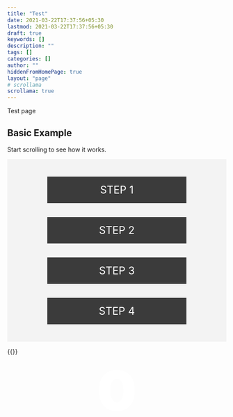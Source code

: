 ```yaml
---
title: "Test"
date: 2021-03-22T17:37:56+05:30
lastmod: 2021-03-22T17:37:56+05:30
draft: true
keywords: []
description: ""
tags: []
categories: []
author: ""
hiddenFromHomePage: true
layout: "page"
# scrollama 
scrollama: true
---
```


Test page

<!--more-->
<style>
      #scrolly {
        position: relative;
        background-color: #f3f3f3;
        padding: 1rem;
      }

      article {
        position: relative;
        padding: 0;
        max-width: 20rem;
        margin: 0 auto;
      }

      figure {
        position: -webkit-sticky;
        position: sticky;
        left: 0;
        width: 100%;
        margin: 0;
        -webkit-transform: translate3d(0, 0, 0);
        -moz-transform: translate3d(0, 0, 0);
        transform: translate3d(0, 0, 0);
        background-color: #8a8a8a;
        z-index: 0;
      }

      figure p {
        text-align: center;
        padding: 1rem;
        position: absolute;
        top: 50%;
        left: 50%;
        -moz-transform: translate(-50%, -50%);
        -webkit-transform: translate(-50%, -50%);
        transform: translate(-50%, -50%);
        font-size: 8rem;
        font-weight: 900;
        color: #fff;
      }

      .step {
        margin: 0 auto 2rem auto;
        color: #fff;
        background-color: rgba(0, 0, 0, 0.1);
      }

      .step:last-child {
        margin-bottom: 0;
      }

      .step.is-active p {
        background-color: goldenrod;
        color: #3b3b3b;
      }

      .step p {
        text-align: center;
        padding: 1rem;
        font-size: 1.5rem;
        background-color: #3b3b3b;
      }
    </style>

<section id="intro">
<h1 class="intro__hed">Basic Example</h1>
<p class="intro__dek">
    Start scrolling to see how it works.
</p>
</section>

<section id="scrolly">
  <article>
    <div class="step" data-step="1">
      <p>STEP 1</p>
    </div>
    <div class="step" data-step="2">
      <p>STEP 2</p>
    </div>
    <div class="step" data-step="3">
      <p>STEP 3</p>
    </div>
    <div class="step" data-step="4">
      <p>STEP 4</p>
    </div>
  </article>

  <figure>
    <p>0</p>
  </figure>
</section>


{{<scrollama >}}